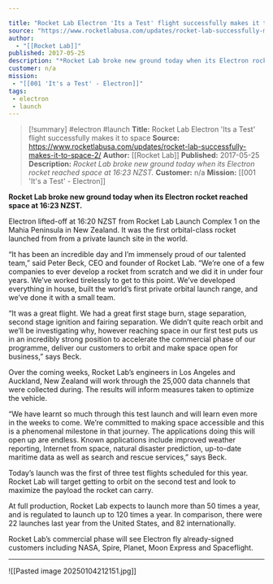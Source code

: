 ```yaml
---

title: "Rocket Lab Electron 'Its a Test' flight successfully makes it to space "
source: "https://www.rocketlabusa.com/updates/rocket-lab-successfully-makes-it-to-space-2/"
author:
  - "[[Rocket Lab]]"
published: 2017-05-25
description: "*Rocket Lab broke new ground today when its Electron rocket reached space at 16:23 NZST.*"
customer: n/a
mission:
 - "[[001 'It's a Test' - Electron]]"
tags:
 - electron
 - launch
---
```

>[!summary]
#electron #launch
**Title:** Rocket Lab Electron 'Its a Test' flight successfully makes it to space 
**Source:** https://www.rocketlabusa.com/updates/rocket-lab-successfully-makes-it-to-space-2/
**Author:** [[Rocket Lab]]
**Published:** 2017-05-25
**Description:** *Rocket Lab broke new ground today when its Electron rocket reached space at 16:23 NZST.*
**Customer:** n/a
**Mission:** [[001 'It's a Test' - Electron]]

**Rocket Lab broke new ground today when its Electron rocket reached space at 16:23 NZST.**

Electron lifted-off at 16:20 NZST from Rocket Lab Launch Complex 1 on the Mahia Peninsula in New Zealand. It was the first orbital-class rocket launched from from a private launch site in the world.

“It has been an incredible day and I’m immensely proud of our talented team,” said Peter Beck, CEO and founder of Rocket Lab. “We’re one of a few companies to ever develop a rocket from scratch and we did it in under four years. We’ve worked tirelessly to get to this point. We’ve developed everything in house, built the world’s first private orbital launch range, and we’ve done it with a small team.

“It was a great flight. We had a great first stage burn, stage separation, second stage ignition and fairing separation. We didn’t quite reach orbit and we’ll be investigating why, however reaching space in our first test puts us in an incredibly strong position to accelerate the commercial phase of our programme, deliver our customers to orbit and make space open for business,” says Beck.

Over the coming weeks, Rocket Lab’s engineers in Los Angeles and Auckland, New Zealand will work through the 25,000 data channels that were collected during. The results will inform measures taken to optimize the vehicle.

“We have learnt so much through this test launch and will learn even more in the weeks to come. We’re committed to making space accessible and this is a phenomenal milestone in that journey. The applications doing this will open up are endless. Known applications include improved weather reporting, Internet from space, natural disaster prediction, up-to-date maritime data as well as search and rescue services,” says Beck.

Today’s launch was the first of three test flights scheduled for this year. Rocket Lab will target getting to orbit on the second test and look to maximize the payload the rocket can carry.

At full production, Rocket Lab expects to launch more than 50 times a year, and is regulated to launch up to 120 times a year. In comparison, there were 22 launches last year from the United States, and 82 internationally.

Rocket Lab’s commercial phase will see Electron fly already-signed customers including NASA, Spire, Planet, Moon Express and Spaceflight.

---

![[Pasted image 20250104212151.jpg]]